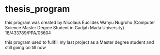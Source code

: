 # thesis_program

this program was created by Nicolaus Euclides Wahyu Nugroho (Computer Science Master Degree Student in Gadjah Mada University) 18/433789/PPA/05604

this program used to fullfill my last project as a Master degree student and still going on till now
